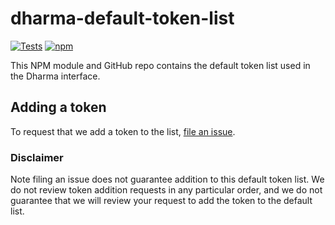 # dharma-default-token-list

[![Tests](https://github.com/DharmaExchange/token-lists/workflows/Tests/badge.svg)](https://github.com/DharmaExchange/default-token-list/actions?query=workflow%3ATests)
[![npm](https://img.shields.io/npm/v/dharma-default-token-list)](https://unpkg.com/dharma-default-token-list@latest/)

This NPM module and GitHub repo contains the default token list used in the Dharma interface.

## Adding a token

To request that we add a token to the list,
[file an issue](https://github.com/DharmaExchange/default-token-list/issues/new?assignees=&labels=token+request&template=token-request.md&title=Add+%7BTOKEN_SYMBOL%7D%3A+%7BTOKEN_NAME%7D).

### Disclaimer

Note filing an issue does not guarantee addition to this default token list.
We do not review token addition requests in any particular order, and we do not
guarantee that we will review your request to add the token to the default list.
